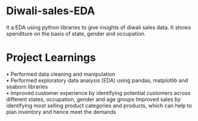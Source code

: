 # Diwali-sales-EDA
It a EDA using python libraries to give insights of diwali sales data. It shows spenditure on the basis of state, gender and occupation.

# Project Learnings
• Performed data cleaning and manipulation   
• Performed exploratory data analysis (EDA) using
pandas, matplotlib and seaborn libraries  
• Improved customer experience by identifying
potential customers across different states,
occupation, gender and age groups
Improved sales by identifying most selling
product categories and products, which can help
to plan inventory and hence meet the demands     
